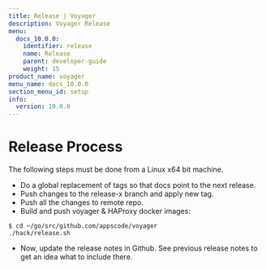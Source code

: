 ```yaml
---
title: Release | Voyager
description: Voyager Release
menu:
  docs_10.0.0:
    identifier: release
    name: Release
    parent: developer-guide
    weight: 15
product_name: voyager
menu_name: docs_10.0.0
section_menu_id: setup
info:
  version: 10.0.0
---
```


# Release Process

The following steps must be done from a Linux x64 bit machine.

- Do a global replacement of tags so that docs point to the next release.
- Push changes to the release-x branch and apply new tag.
- Push all the changes to remote repo.
- Build and push voyager & HAProxy docker images:

```console
$ cd ~/go/src/github.com/appscode/voyager
./hack/release.sh
```

- Now, update the release notes in Github. See previous release notes to get an idea what to include there.
